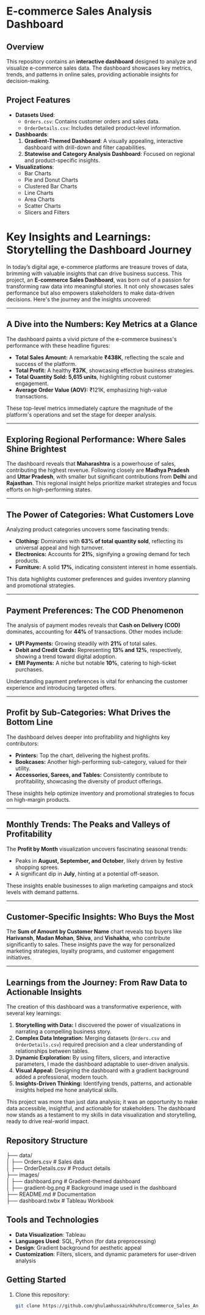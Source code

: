 # E-commerce Sales Analysis Dashboard

## Overview
This repository contains an **interactive dashboard** designed to analyze and visualize e-commerce sales data. The dashboard showcases key metrics, trends, and patterns in online sales, providing actionable insights for decision-making.

## Project Features
- **Datasets Used**: 
  - `Orders.csv`: Contains customer orders and sales data.
  - `OrderDetails.csv`: Includes detailed product-level information.
- **Dashboards**: 
  1. **Gradient-Themed Dashboard**: A visually appealing, interactive dashboard with drill-down and filter capabilities.
  2. **Statewise and Category Analysis Dashboard**: Focused on regional and product-specific insights.
- **Visualizations**: 
  - Bar Charts
  - Pie and Donut Charts
  - Clustered Bar Charts
  - Line Charts
  - Area Charts
  - Scatter Charts
  - Slicers and Filters

# Key Insights and Learnings: Storytelling the Dashboard Journey

In today’s digital age, e-commerce platforms are treasure troves of data, brimming with valuable insights that can drive business success. This project, an **E-commerce Sales Dashboard**, was born out of a passion for transforming raw data into meaningful stories. It not only showcases sales performance but also empowers stakeholders to make data-driven decisions. Here's the journey and the insights uncovered:

---

## A Dive into the Numbers: Key Metrics at a Glance

The dashboard paints a vivid picture of the e-commerce business's performance with these headline figures:  
- **Total Sales Amount:** A remarkable **₹438K**, reflecting the scale and success of the platform.  
- **Total Profit:** A healthy **₹37K**, showcasing effective business strategies.  
- **Total Quantity Sold:** **5,615 units**, highlighting robust customer engagement.  
- **Average Order Value (AOV):** ₹121K, emphasizing high-value transactions.  

These top-level metrics immediately capture the magnitude of the platform's operations and set the stage for deeper analysis.

---

## Exploring Regional Performance: **Where Sales Shine Brightest**

The dashboard reveals that **Maharashtra** is a powerhouse of sales, contributing the highest revenue. Following closely are **Madhya Pradesh** and **Uttar Pradesh**, with smaller but significant contributions from **Delhi** and **Rajasthan**. This regional insight helps prioritize market strategies and focus efforts on high-performing states.

---

## The Power of Categories: **What Customers Love**

Analyzing product categories uncovers some fascinating trends:  
- **Clothing:** Dominates with **63% of total quantity sold**, reflecting its universal appeal and high turnover.  
- **Electronics:** Accounts for **21%**, signifying a growing demand for tech products.  
- **Furniture:** A solid **17%**, indicating consistent interest in home essentials.

This data highlights customer preferences and guides inventory planning and promotional strategies.

---

## Payment Preferences: **The COD Phenomenon**

The analysis of payment modes reveals that **Cash on Delivery (COD)** dominates, accounting for **44%** of transactions. Other modes include:  
- **UPI Payments:** Growing steadily with **21%** of total sales.  
- **Debit and Credit Cards:** Representing **13% and 12%**, respectively, showing a trend toward digital adoption.  
- **EMI Payments:** A niche but notable **10%**, catering to high-ticket purchases.  

Understanding payment preferences is vital for enhancing the customer experience and introducing targeted offers.

---

## Profit by Sub-Categories: **What Drives the Bottom Line**

The dashboard delves deeper into profitability and highlights key contributors:  
- **Printers:** Top the chart, delivering the highest profits.  
- **Bookcases:** Another high-performing sub-category, valued for their utility.  
- **Accessories, Sarees, and Tables:** Consistently contribute to profitability, showcasing the diversity of product offerings.

These insights help optimize inventory and promotional strategies to focus on high-margin products.

---

## Monthly Trends: **The Peaks and Valleys of Profitability**

The **Profit by Month** visualization uncovers fascinating seasonal trends:  
- Peaks in **August, September, and October**, likely driven by festive shopping sprees.  
- A significant dip in **July**, hinting at a potential off-season.  

These insights enable businesses to align marketing campaigns and stock levels with demand patterns.

---

## Customer-Specific Insights: **Who Buys the Most**

The **Sum of Amount by Customer Name** chart reveals top buyers like **Harivansh**, **Madan Mohan**, **Shiva**, and **Vishakha**, who contribute significantly to sales. These insights pave the way for personalized marketing strategies, loyalty programs, and customer engagement initiatives.

---

## Learnings from the Journey: **From Raw Data to Actionable Insights**

The creation of this dashboard was a transformative experience, with several key learnings:  
1. **Storytelling with Data:** I discovered the power of visualizations in narrating a compelling business story.  
2. **Complex Data Integration:** Merging datasets (`Orders.csv` and `OrderDetails.csv`) required precision and a clear understanding of relationships between tables.  
3. **Dynamic Exploration:** By using filters, slicers, and interactive parameters, I made the dashboard adaptable to user-driven analysis.  
4. **Visual Appeal:** Designing the dashboard with a gradient background added a professional, modern touch.  
5. **Insights-Driven Thinking:** Identifying trends, patterns, and actionable insights helped me hone analytical skills.  

This project was more than just data analysis; it was an opportunity to make data accessible, insightful, and actionable for stakeholders. The dashboard now stands as a testament to my skills in data visualization and storytelling, ready to drive real-world impact.

## Repository Structure
├── data/  
│   ├── Orders.csv         # Sales data  
│   ├── OrderDetails.csv   # Product details  
├── images/  
│   ├── dashboard.png      # Gradient-themed dashboard  
│   ├── gradient-bg.png    # Background image used in the dashboard  
├── README.md              # Documentation  
├── dashboard.twbx         # Tableau Workbook  

## Tools and Technologies
- **Data Visualization**: Tableau  
- **Languages Used**: SQL, Python (for data preprocessing)  
- **Design**: Gradient background for aesthetic appeal  
- **Customization**: Filters, slicers, and dynamic parameters for user-driven analysis  

## Getting Started
1. Clone this repository:  
   ```bash
   git clone https://github.com/ghulamhussainkhuhro/Ecommerce_Sales_Analysis.git
